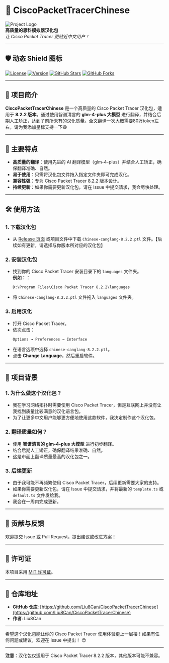 # 🚀 CiscoPacketTracerChinese

![Project Logo](https://img.icons8.com/color/96/000000/translation.png)  
**高质量的思科模拟器汉化包**  
*让 Cisco Packet Tracer 更贴近中文用户！*

---

## 🛡️ 动态 Shield 图标

[![License](https://img.shields.io/badge/License-MIT-blue.svg)](https://opensource.org/licenses/MIT)
[![Version](https://img.shields.io/badge/Version-8.2.2-brightgreen)](https://github.com/Liu8Can/CiscoPacketTracerChinese)
[![GitHub Stars](https://img.shields.io/github/stars/Liu8Can/CiscoPacketTracerChinese?style=social)](https://github.com/Liu8Can/CiscoPacketTracerChinese/stargazers)
[![GitHub Forks](https://img.shields.io/github/forks/Liu8Can/CiscoPacketTracerChinese?style=social)](https://github.com/Liu8Can/CiscoPacketTracerChinese/network/members)

---

## 📜 项目简介

**CiscoPacketTracerChinese** 是一个高质量的 Cisco Packet Tracer 汉化包，适用于 **8.2.2 版本**。通过使用智谱清言的 **glm-4-plus 大模型** 进行翻译，并结合后期人工矫正，达到了前所未有的汉化质量。全文翻译一次大概需要80万token左右，请为我添加星标支持一下😄

---

## 🌟 主要特点

- **高质量的翻译**：使用先进的 AI 翻译模型（glm-4-plus）并结合人工矫正，确保翻译准确、自然。
- **易于使用**：只需将汉化包文件拖入指定文件夹即可完成汉化。
- **兼容性强**：专为 Cisco Packet Tracer 8.2.2 版本设计。
- **持续更新**：如果你需要更新汉化包，请在 Issue 中提交请求，我会尽快处理。

---

## 🛠️ 使用方法

### 1. **下载汉化包**
   - 从 [Release 页面](https://github.com/Liu8Can/CiscoPacketTracerChinese/releases) 或项目文件中下载 `Chinese-canglang-8.2.2.ptl` 文件。【后续如有更新，请选择与你版本所对应的汉化包】

### 2. **安装汉化包**
   - 找到你的 Cisco Packet Tracer 安装目录下的 `languages` 文件夹。  
     **例如：**：  
     ```
     D:\Program Files\Cisco Packet Tracer 8.2.2\languages
     ```
   - 将 `Chinese-canglang-8.2.2.ptl` 文件拖入 `languages` 文件夹。

### 3. **启用汉化**
   - 打开 Cisco Packet Tracer。
   - 依次点击：  
     ```
     Options → Preferences → Interface
     ```
   - 在语言选项中选择 `chinese-canglang-8.2.2.ptl`。
   - 点击 **Change Language**，然后重启软件。

---

## 🧩 项目背景

### 1. **为什么做这个汉化包？**
   - 我在学习网络拓扑时需要使用 Cisco Packet Tracer，但是互联网上并没有让我找到质量比较满意的汉化语言包。
   - 为了让更多中文用户能够更方便地使用这款软件，我决定制作这个汉化包。

### 2. **翻译质量如何？**
   - 使用 **智谱清言的 glm-4-plus 大模型** 进行初步翻译。
   - 结合后期人工矫正，确保翻译结果准确、自然。
   - 这是市面上翻译质量最高的汉化包之一。

### 3. **后续更新**
   - 由于我可能不再频繁使用 Cisco Packet Tracer，后续更新需要大家的支持。
   - 如果你需要更新汉化包，请在 Issue 中提交请求，并将最新的 `template.ts` 或 `default.ts` 文件发给我。
   - 我会在一周内完成更新。

---

## 🤝 贡献与反馈

欢迎提交 Issue 或 Pull Request，提出建议或改进方案！

---

## 📜 许可证

本项目采用 [MIT 许可证](LICENSE)。

---

## 📂 仓库地址

- **GitHub 仓库**: [https://github.com/Liu8Can/CiscoPacketTracerChinese](https://github.com/Liu8Can/CiscoPacketTracerChinese)
- **作者**: Liu8Can

---

希望这个汉化包能让你的 Cisco Packet Tracer 使用体验更上一层楼！如果有任何问题或建议，欢迎在 Issue 中提出！ 😊

---

**注意**：汉化包仅适用于 Cisco Packet Tracer 8.2.2 版本，其他版本可能不兼容。
